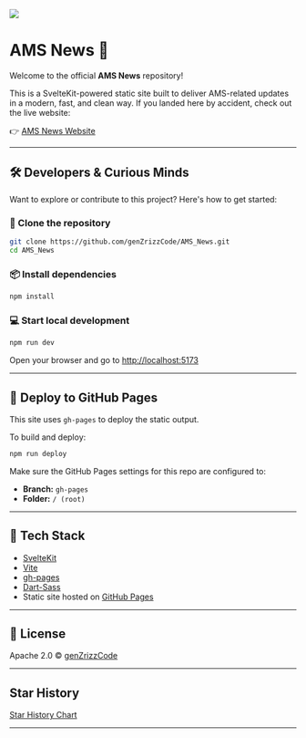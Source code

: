 ![](static/favicon.ico)

# AMS News 📰

Welcome to the official **AMS News** repository!

This is a SvelteKit-powered static site built to deliver AMS-related updates in a modern, fast, and clean way. If you landed here by accident, check out the live website:

👉 [AMS News Website](https://genzrizzCode.github.io/AMS_News/)

---

## 🛠 Developers & Curious Minds

Want to explore or contribute to this project? Here's how to get started:

### 🔧 Clone the repository

```bash
git clone https://github.com/genZrizzCode/AMS_News.git
cd AMS_News
```

### 📦 Install dependencies

```bash
npm install
```

### 💻 Start local development

```bash
npm run dev
```

Open your browser and go to [http://localhost:5173](http://localhost:5173)

---

## 🚀 Deploy to GitHub Pages

This site uses `gh-pages` to deploy the static output.

To build and deploy:

```bash
npm run deploy
```

Make sure the GitHub Pages settings for this repo are configured to:
- **Branch:** `gh-pages`
- **Folder:** `/ (root)`

---

## 🧰 Tech Stack

- [SvelteKit](https://kit.svelte.dev/)
- [Vite](https://vitejs.dev/)
- [gh-pages](https://www.npmjs.com/package/gh-pages)
- [Dart-Sass](https://github.com/sass/dart-sass/releases/tag/1.89.0)
- Static site hosted on [GitHub Pages](https://pages.github.com/)

---

## 📄 License

Apache 2.0 © [genZrizzCode](https://github.com/genZrizzCode)

---

## Star History

[Star History Chart](https://www.star-history.com/#genZrizzCode/AMS_News&Date)

---
